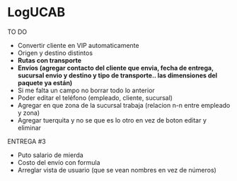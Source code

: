 # LogUCAB
TO DO
- Convertir cliente en VIP automaticamente
- Origen y destino distintos
- <b>Rutas con transporte</b>
- <b>Envíos (agregar contacto del cliente que envia, fecha de entrega, sucursal envio y destino y tipo de transporte.. las dimensiones del paquete ya están)</b>
- Si me falta un campo no borrar todo lo anterior
- Poder editar el teléfono (empleado, cliente, sucursal) 
- Agregar en que zona de la sucursal trabaja (relacion n-n entre empleado y zona)
- Agregar tuerquita y no se que es lo otro en vez de boton editar y eliminar 

ENTREGA #3

- Puto salario de mierda
- Costo del envío con formula
- Arreglar vista de usuario (que se vean nombres en vez de números)
